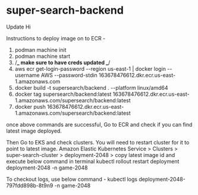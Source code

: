 # super-search-backend

Update Hi

Instructions to deploy image on to ECR -

1. podman machine init
2. podman machine start
3. /**_ make sure to have creds updated _**/
4. aws ecr get-login-password --region us-east-1 | docker login --username AWS --password-stdin 163678476612.dkr.ecr.us-east-1.amazonaws.com
5. docker build -t supersearch/backend . --platform linux/amd64
6. docker tag supersearch/backend:latest 163678476612.dkr.ecr.us-east-1.amazonaws.com/supersearch/backend:latest
7. docker push 163678476612.dkr.ecr.us-east-1.amazonaws.com/supersearch/backend:latest

once above commands are successful, Go to ECR and check if you can find latest image deployed.

Then Go to EKS and check clusters. You will need to restart cluster for it to point to latest image.
Amazon Elastic Kubernetes Service > Clusters > super-search-cluster > deployment-2048 > copy latest image id and execute below command in terminal
kubectl rollout restart deployment deployment-2048 -n game-2048

To checkout logs, use below command - kubectl logs deployment-2048-797fdd898b-8t9n9 -n game-2048